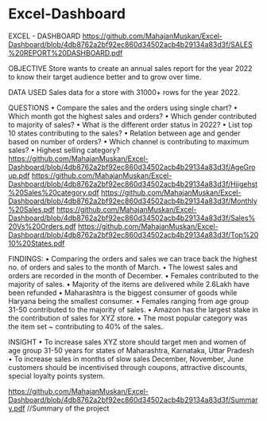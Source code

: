 # Excel-Dashboard
EXCEL - DASHBOARD 
https://github.com/MahajanMuskan/Excel-Dashboard/blob/4db8762a2bf92ec860d34502acb4b29134a83d3f/SALES%20REPORT%20DASHBOARD.pdf

OBJECTIVE
Store wants to create an annual sales report for the year 2022 to know their target audience better and to grow over time.

DATA USED
Sales data for a store with 31000+ rows for the year 2022.

QUESTIONS
•	Compare the sales and the orders using single chart?
•	Which month got the highest sales and orders?
•	Which gender contributed to majority of sales?
•	What is the different order status in 2022?
•	List top 10 states contributing to the sales?
•	Relation between age and gender based on number of orders?
•	Which channel is contributing to maximum sales?
•	Highest selling category?
https://github.com/MahajanMuskan/Excel-Dashboard/blob/4db8762a2bf92ec860d34502acb4b29134a83d3f/AgeGroup.pdf
https://github.com/MahajanMuskan/Excel-Dashboard/blob/4db8762a2bf92ec860d34502acb4b29134a83d3f/Hiigehst%20Sales%20category.pdf
https://github.com/MahajanMuskan/Excel-Dashboard/blob/4db8762a2bf92ec860d34502acb4b29134a83d3f/Monthly%20Sales.pdf
https://github.com/MahajanMuskan/Excel-Dashboard/blob/4db8762a2bf92ec860d34502acb4b29134a83d3f/Sales%20Vs%20Orders.pdf
https://github.com/MahajanMuskan/Excel-Dashboard/blob/4db8762a2bf92ec860d34502acb4b29134a83d3f/Top%2010%20States.pdf

FINDINGS:
•	Comparing the orders and sales we can trace back the highest no. of orders and sales to the month of March.
•	The lowest sales and orders are recorded in the month of December.
•	Females contributed to the majority of sales.
•	Majority of the items are delivered while 2.6Lakh have been refunded
•	Maharashtra is the biggest consumer of goods while Haryana being the smallest consumer.
•	Females ranging from age group 31-50 contributed to the majority of sales.
•	Amazon has the largest stake in the contribution of sales for XYZ store.
•	The most popular category was the item set ~ contributing to 40% of the sales.

INSIGHT
•	To increase sales XYZ store should target men and women of age group 31-50 years for states of Maharashtra, Karnataka, Uttar Pradesh 
•	To increase sales in months of slow sales December, November, June customers should be incentivised through coupons, attractive discounts, special loyalty points system.


https://github.com/MahajanMuskan/Excel-Dashboard/blob/4db8762a2bf92ec860d34502acb4b29134a83d3f/Summary.pdf      //Summary of the project

